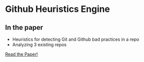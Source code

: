 # Github Heuristics Engine
## In the paper
- Heuristics for detecting Git and Github bad practices in a repo
- Analyzing 3 existing repos 

[Read the Paper!](/GitHub_Analysis_by_Group_H.pdf)
